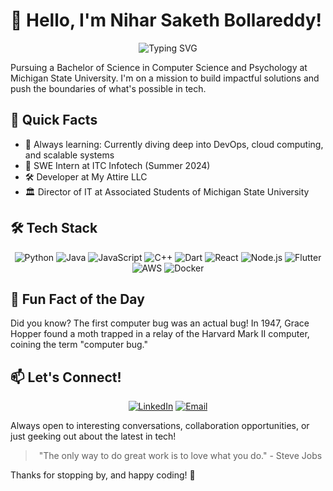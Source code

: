 # 👋 Hello, I'm Nihar Saketh Bollareddy!

<div align="center">

![Typing SVG](https://readme-typing-svg.herokuapp.com?color=%2336BCF7&center=true&vCenter=true&width=600&lines=Software+Developer;Tech+Enthusiast;Problem+Solver)

</div>

Pursuing a Bachelor of Science in Computer Science and Psychology at Michigan State University. I'm on a mission to build impactful solutions and push the boundaries of what's possible in tech.

## 🚀 Quick Facts

- 🌱 Always learning: Currently diving deep into DevOps, cloud computing, and scalable systems
- 💼 SWE Intern at ITC Infotech (Summer 2024)
- 🛠️ Developer at My Attire LLC
- 🏛️ Director of IT at Associated Students of Michigan State University

## 🛠️ Tech Stack

<p align="center">
  <img src="https://img.shields.io/badge/Python-3776AB?style=for-the-badge&logo=python&logoColor=white" alt="Python"/>
  <img src="https://img.shields.io/badge/Java-ED8B00?style=for-the-badge&logo=openjdk&logoColor=white" alt="Java"/>
  <img src="https://img.shields.io/badge/JavaScript-F7DF1E?style=for-the-badge&logo=javascript&logoColor=black" alt="JavaScript"/>
  <img src="https://img.shields.io/badge/C%2B%2B-00599C?style=for-the-badge&logo=c%2B%2B&logoColor=white" alt="C++"/>
  <img src="https://img.shields.io/badge/Dart-0175C2?style=for-the-badge&logo=dart&logoColor=white" alt="Dart"/>
  <img src="https://img.shields.io/badge/React-20232A?style=for-the-badge&logo=react&logoColor=61DAFB" alt="React"/>
  <img src="https://img.shields.io/badge/Node.js-43853D?style=for-the-badge&logo=node.js&logoColor=white" alt="Node.js"/>
  <img src="https://img.shields.io/badge/Flutter-02569B?style=for-the-badge&logo=flutter&logoColor=white" alt="Flutter"/>
  <img src="https://img.shields.io/badge/Amazon_AWS-232F3E?style=for-the-badge&logo=amazon-aws&logoColor=white" alt="AWS"/>
  <img src="https://img.shields.io/badge/Docker-2496ED?style=for-the-badge&logo=docker&logoColor=white" alt="Docker"/>
</p>


## 🎉 Fun Fact of the Day

Did you know? The first computer bug was an actual bug! In 1947, Grace Hopper found a moth trapped in a relay of the Harvard Mark II computer, coining the term "computer bug."

## 📫 Let's Connect!

<div align="center">
  
[![LinkedIn](https://img.shields.io/badge/LinkedIn-0077B5?style=for-the-badge&logo=linkedin&logoColor=white)](https://www.linkedin.com/in/nihar-saketh-bollareddy-9592a8279/)
[![Email](https://img.shields.io/badge/Email-D14836?style=for-the-badge&logo=gmail&logoColor=white)](mailto:bollared@msu.edu)
  
</div>

Always open to interesting conversations, collaboration opportunities, or just geeking out about the latest in tech!

<div align="center">
  
> "The only way to do great work is to love what you do." - Steve Jobs

</div>

Thanks for stopping by, and happy coding! 🚀
